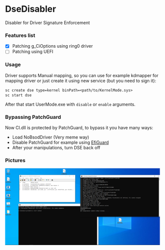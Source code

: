 # DseDisabler
Disabler for Driver Signature Enforcement

### Features list
- [X] Patching g_CiOptions using ring0 driver
- [ ] Patching using UEFI

### Usage
Driver supports Manual mapping, so you can use for example kdmapper for mapping driver or just create it using new service (but you need to sign it):
```
sc create dse type=kernel binPath=<path/to/KernelMode.sys>
sc start dse
```
After that start UserMode.exe with `disable` or `enable` arguments.

### Bypassing PatchGuard
Now CI.dll is protected by PatchGuard, to bypass it you have many ways:
- Load NoBsodDriver (Very meme way)
- Disable PatchGuard for example using [EfiGuard](https://github.com/Mattiwatti/EfiGuard)
- After your manipulations, turn DSE back off

### Pictures
![](assets/image.png)
